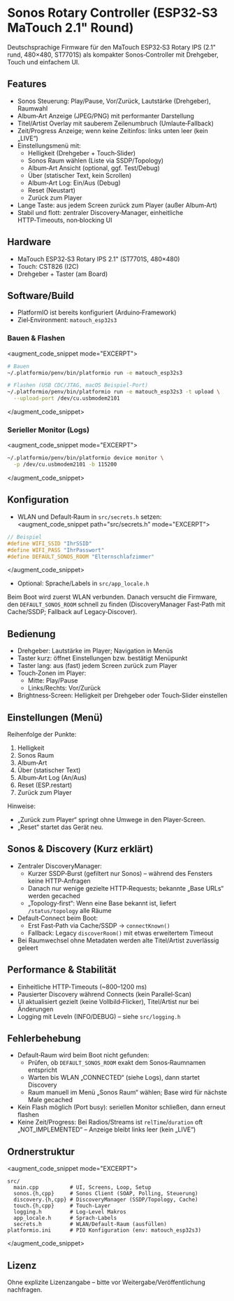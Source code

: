 # Sonos Rotary Controller (ESP32‑S3 MaTouch 2.1" Round)

Deutschsprachige Firmware für den MaTouch ESP32‑S3 Rotary IPS (2.1" rund, 480×480, ST7701S) als kompakter Sonos‑Controller mit Drehgeber, Touch und einfachem UI.

## Features
- Sonos Steuerung: Play/Pause, Vor/Zurück, Lautstärke (Drehgeber), Raumwahl
- Album‑Art Anzeige (JPEG/PNG) mit performanter Darstellung
- Titel/Artist Overlay mit sauberem Zeilenumbruch (Umlaute‑Fallback)
- Zeit/Progress Anzeige; wenn keine Zeitinfos: links unten leer (kein „LIVE“)
- Einstellungsmenü mit:
  - Helligkeit (Drehgeber + Touch‑Slider)
  - Sonos Raum wählen (Liste via SSDP/Topology)
  - Album‑Art Ansicht (optional, ggf. Test/Debug)
  - Über (statischer Text, kein Scrollen)
  - Album‑Art Log: Ein/Aus (Debug)
  - Reset (Neustart)
  - Zurück zum Player
- Lange Taste: aus jedem Screen zurück zum Player (außer Album‑Art)
- Stabil und flott: zentraler Discovery‑Manager, einheitliche HTTP‑Timeouts, non‑blocking UI

## Hardware
- MaTouch ESP32‑S3 Rotary IPS 2.1" (ST7701S, 480×480)
- Touch: CST826 (I2C)
- Drehgeber + Taster (am Board)

## Software/Build
- PlatformIO ist bereits konfiguriert (Arduino‑Framework)
- Ziel‑Environment: `matouch_esp32s3`

### Bauen & Flashen
<augment_code_snippet mode="EXCERPT">
````bash
# Bauen
~/.platformio/penv/bin/platformio run -e matouch_esp32s3

# Flashen (USB CDC/JTAG, macOS Beispiel‑Port)
~/.platformio/penv/bin/platformio run -e matouch_esp32s3 -t upload \
  --upload-port /dev/cu.usbmodem2101
````
</augment_code_snippet>

### Serieller Monitor (Logs)
<augment_code_snippet mode="EXCERPT">
````bash
~/.platformio/penv/bin/platformio device monitor \
  -p /dev/cu.usbmodem2101 -b 115200
````
</augment_code_snippet>

## Konfiguration
- WLAN und Default‑Raum in `src/secrets.h` setzen:
<augment_code_snippet path="src/secrets.h" mode="EXCERPT">
````cpp
// Beispiel
#define WIFI_SSID "IhrSSID"
#define WIFI_PASS "IhrPasswort"
#define DEFAULT_SONOS_ROOM "Elternschlafzimmer"
````
</augment_code_snippet>
- Optional: Sprache/Labels in `src/app_locale.h`

Beim Boot wird zuerst WLAN verbunden. Danach versucht die Firmware, den `DEFAULT_SONOS_ROOM` schnell zu finden (DiscoveryManager Fast‑Path mit Cache/SSDP; Fallback auf Legacy‑Discover).

## Bedienung
- Drehgeber: Lautstärke im Player; Navigation in Menüs
- Taster kurz: öffnet Einstellungen bzw. bestätigt Menüpunkt
- Taster lang: aus (fast) jedem Screen zurück zum Player
- Touch‑Zonen im Player:
  - Mitte: Play/Pause
  - Links/Rechts: Vor/Zurück
- Brightness‑Screen: Helligkeit per Drehgeber oder Touch‑Slider einstellen

## Einstellungen (Menü)
Reihenfolge der Punkte:
1. Helligkeit
2. Sonos Raum
3. Album‑Art
4. Über (statischer Text)
5. Album‑Art Log (An/Aus)
6. Reset (ESP.restart)
7. Zurück zum Player

Hinweise:
- „Zurück zum Player“ springt ohne Umwege in den Player‑Screen.
- „Reset“ startet das Gerät neu.

## Sonos & Discovery (Kurz erklärt)
- Zentraler DiscoveryManager:
  - Kurzer SSDP‑Burst (gefiltert nur Sonos) – während des Fensters keine HTTP‑Anfragen
  - Danach nur wenige gezielte HTTP‑Requests; bekannte „Base URLs“ werden gecached
  - „Topology‑first“: Wenn eine Base bekannt ist, liefert `/status/topology` alle Räume
- Default‑Connect beim Boot:
  - Erst Fast‑Path via Cache/SSDP → `connectKnown()`
  - Fallback: Legacy `discoverRoom()` mit etwas erweitertem Timeout
- Bei Raumwechsel ohne Metadaten werden alte Titel/Artist zuverlässig geleert

## Performance & Stabilität
- Einheitliche HTTP‑Timeouts (~800–1200 ms)
- Pausierter Discovery während Connects (kein Parallel‑Scan)
- UI aktualisiert gezielt (keine Vollbild‑Flicker), Titel/Artist nur bei Änderungen
- Logging mit Leveln (INFO/DEBUG) – siehe `src/logging.h`

## Fehlerbehebung
- Default‑Raum wird beim Boot nicht gefunden:
  - Prüfen, ob `DEFAULT_SONOS_ROOM` exakt dem Sonos‑Raumnamen entspricht
  - Warten bis WLAN „CONNECTED“ (siehe Logs), dann startet Discovery
  - Raum manuell im Menü „Sonos Raum“ wählen; Base wird für nächste Male gecached
- Kein Flash möglich (Port busy): seriellen Monitor schließen, dann erneut flashen
- Keine Zeit/Progress: Bei Radios/Streams ist `relTime`/`duration` oft „NOT_IMPLEMENTED“ – Anzeige bleibt links leer (kein „LIVE“)

## Ordnerstruktur
<augment_code_snippet mode="EXCERPT">
````text
src/
  main.cpp          # UI, Screens, Loop, Setup
  sonos.{h,cpp}     # Sonos Client (SOAP, Polling, Steuerung)
  discovery.{h,cpp} # DiscoveryManager (SSDP/Topology, Cache)
  touch.{h,cpp}     # Touch-Layer
  logging.h         # Log-Level Makros
  app_locale.h      # Sprach-Labels
  secrets.h         # WLAN/Default-Raum (ausfüllen)
platformio.ini      # PIO Konfiguration (env: matouch_esp32s3)
````
</augment_code_snippet>

## Lizenz
Ohne explizite Lizenzangabe – bitte vor Weitergabe/Veröffentlichung nachfragen.

